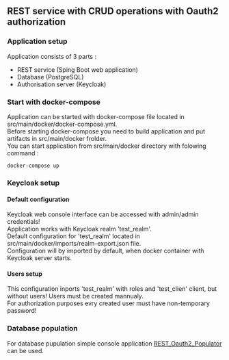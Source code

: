 ## REST service with CRUD operations with Oauth2 authorization
### Application setup
Application consists of 3 parts : 
  - REST service (Sping Boot web application)
  - Database (PostgreSQL)
  - Authorisation server (Keycloak)

### Start with docker-compose
Application can be started with docker-compose file located in src/main/docker/docker-compose.yml.<br>
Before starting docker-compose you need to build application and put artifacts in src/main/docker frolder.<br>
You can start application from src/main/docker directory with folowing command :
```
docker-compose up
```

### Keycloak setup

#### Default configuration
Keycloak web console interface can be accessed with admin/admin credentials!<br>
Application works with Keycloak realm 'test_realm'. <br>
Default configuration for 'test_realm' located in src/main/docker/imports/realm-export.json file.<br>
Configuration will by imported by default, when docker container with Keycloak server starts.<br>

#### Users setup
This configuration inports 'test_realm' with roles and 'test_clien' client, but without users! Users must be created mannualy.<br>
For authorization purposes evry created user must have non-temporary password!

### Database population
For database pupulation simple console application [REST_Oauth2_Populator](https://github.com/pentagrot/REST_Oauth2_Populator/tree/main) can be used.
